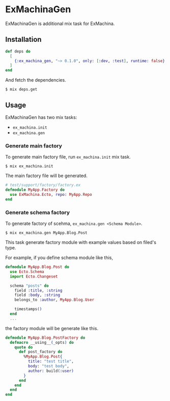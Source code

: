 # ExMachinaGen

ExMachinaGen is additional mix task for ExMachina.

## Installation

```elixir
def deps do
  [
    {:ex_machina_gen, "~> 0.1.0", only: [:dev, :test], runtime: false}
  ]
end
```

And fetch the dependencies.

```
$ mix deps.get
```

## Usage

ExMachinaGen has two mix tasks:

- `ex_machina.init`
- `ex_machina.gen`

### Generate main factory

To generate main factory file, run `ex_machina.init` mix task.

```
$ mix ex_machina.init
```

The main factory file will be generated.

```elixir
# test/support/factory/factory.ex
defmodule MyApp.Factory do
  use ExMachina.Ecto, repo: MyApp.Repo
end
```

### Generate schema factory

To generate factory of scehma, `ex_machina.gen <Schema Module>`.

```
$ mix ex_machina.gen MyApp.Blog.Post
```

This task generate factory module with example values based on filed's type.

For example, if you define schema module like this,
```elixir
defmodule MyApp.Blog.Post do
  use Ecto.Schema
  import Ecto.Changeset

  schema "posts" do
    field :title, :string
    field :body, :string
    belongs_to :author, MyApp.Blog.User

    timestamps()
  end
  ...
```

the factory module will be generate like this.

```elixir
defmodule MyApp.Blog.PostFactory do
  defmacro __using__(_opts) do
    quote do
      def post_factory do
        %MyApp.Blog.Post{
          title: "test title",
          body: "test body",
          author: build(:user)
        }
      end
    end
  end
end
```
